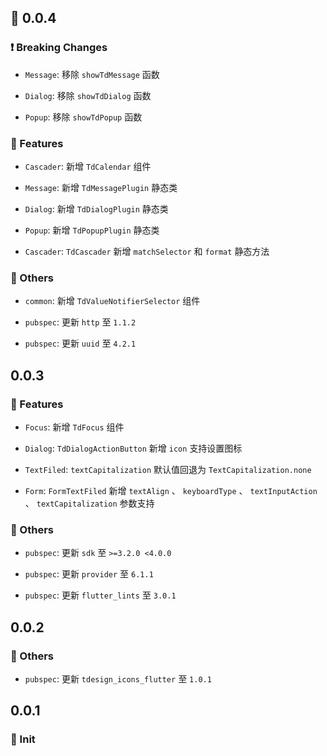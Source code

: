 ## 🌈 0.0.4

### ❗ Breaking Changes

- `Message`: 移除 `showTdMessage` 函数

- `Dialog`: 移除 `showTdDialog` 函数

- `Popup`: 移除 `showTdPopup` 函数

### 🚀 Features

- `Cascader`: 新增 `TdCalendar` 组件

- `Message`: 新增 `TdMessagePlugin` 静态类

- `Dialog`: 新增 `TdDialogPlugin` 静态类

- `Popup`: 新增 `TdPopupPlugin` 静态类

- `Cascader`: `TdCascader` 新增 `matchSelector` 和 `format` 静态方法

### 🚧 Others

- `common`: 新增 `TdValueNotifierSelector` 组件

- `pubspec`: 更新 `http` 至 `1.1.2`

- `pubspec`: 更新 `uuid` 至 `4.2.1`

## 0.0.3

### 🚀 Features

- `Focus`: 新增 `TdFocus` 组件

- `Dialog`: `TdDialogActionButton` 新增 `icon` 支持设置图标

- `TextFiled`: `textCapitalization` 默认值回退为 `TextCapitalization.none`

- `Form`: `FormTextFiled` 新增 `textAlign` 、 `keyboardType` 、 `textInputAction` 、 `textCapitalization` 参数支持

### 🚧 Others

- `pubspec`: 更新 `sdk` 至 `>=3.2.0 <4.0.0`

- `pubspec`: 更新 `provider` 至 `6.1.1`

- `pubspec`: 更新 `flutter_lints` 至 `3.0.1`

## 0.0.2

### 🚧 Others

- `pubspec`: 更新 `tdesign_icons_flutter` 至 `1.0.1`

## 0.0.1

### 🎉 Init
